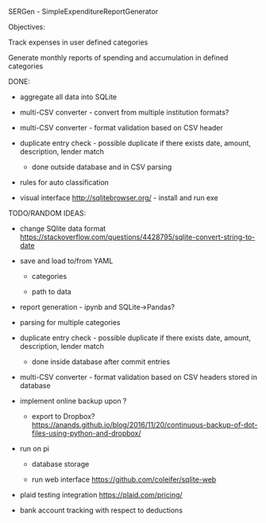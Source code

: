 SERGen - SimpleExpenditureReportGenerator

Objectives:

Track expenses in user defined categories

Generate monthly reports of spending and accumulation in defined categories

DONE:

+ aggregate all data into SQLite

+ multi-CSV converter - convert from multiple institution formats?

+ multi-CSV converter - format validation based on CSV header

+ duplicate entry check - possible duplicate if there exists date, amount, description, lender match

  + done outside database and in CSV parsing

+ rules for auto classification

+ visual interface http://sqlitebrowser.org/ - install and run exe

TODO/RANDOM IDEAS:

+ change SQlite data format https://stackoverflow.com/questions/4428795/sqlite-convert-string-to-date

+ save and load to/from YAML

  + categories

  + path to data

+ report generation - ipynb and SQLite->Pandas?

+ parsing for multiple categories

+ duplicate entry check - possible duplicate if there exists date, amount, description, lender match

  + done inside database after commit entries

+ multi-CSV converter - format validation based on CSV headers stored in database
    
+ implement online backup upon ?

  + export to Dropbox?  https://anands.github.io/blog/2016/11/20/continuous-backup-of-dot-files-using-python-and-dropbox/

+ run on pi

  + database storage

  + run web interface https://github.com/coleifer/sqlite-web

+ plaid testing integration https://plaid.com/pricing/

+ bank account tracking with respect to deductions
